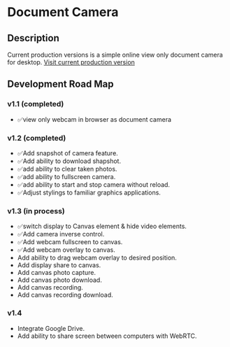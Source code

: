 # Document Camera

## Description
Current production versions is a simple online view only document camera for desktop.
[Visit current production version](https://apps4everyone.tech/apps/doc-cam/index.html)

## Development Road Map

  ### v1.1 (completed)
  - ✅view only webcam in browser as document camera
  
  ### v1.2 (completed)
  - ✅Add snapshot of camera feature.
  - ✅Add ability to download shapshot.
  - ✅add ability to clear taken photos.
  - ✅add ability to fullscreen camera.
  - ✅add ability to start and stop camera without reload.
  - ✅Adjust stylings to familiar graphics applications.

  ### v1.3 (in process)
  - ✅switch display to Canvas element & hide video elements.
  - ✅Add camera inverse control.
  - ✅Add webcam fullscreen to canvas.
  - ✅Add webcam overlay to canvas.
  - Add ability to drag webcam overlay to desired position.
  - Add display share to canvas.
  - Add canvas photo capture.
  - Add canvas photo download.
  - Add canvas recording.
  - Add canvas recording download.

  ### v1.4
  - Integrate Google Drive.
  - Add ability to share screen between computers with WebRTC.
  
    
